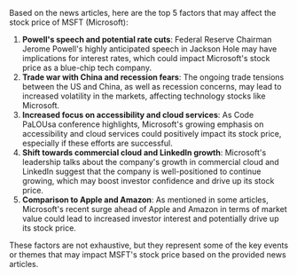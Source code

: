 Based on the news articles, here are the top 5 factors that may affect the stock price of MSFT (Microsoft):

1. **Powell's speech and potential rate cuts**: Federal Reserve Chairman Jerome Powell's highly anticipated speech in Jackson Hole may have implications for interest rates, which could impact Microsoft's stock price as a blue-chip tech company.
2. **Trade war with China and recession fears**: The ongoing trade tensions between the US and China, as well as recession concerns, may lead to increased volatility in the markets, affecting technology stocks like Microsoft.
3. **Increased focus on accessibility and cloud services**: As Code PaLOUsa conference highlights, Microsoft's growing emphasis on accessibility and cloud services could positively impact its stock price, especially if these efforts are successful.
4. **Shift towards commercial cloud and LinkedIn growth**: Microsoft's leadership talks about the company's growth in commercial cloud and LinkedIn suggest that the company is well-positioned to continue growing, which may boost investor confidence and drive up its stock price.
5. **Comparison to Apple and Amazon**: As mentioned in some articles, Microsoft's recent surge ahead of Apple and Amazon in terms of market value could lead to increased investor interest and potentially drive up its stock price.

These factors are not exhaustive, but they represent some of the key events or themes that may impact MSFT's stock price based on the provided news articles.